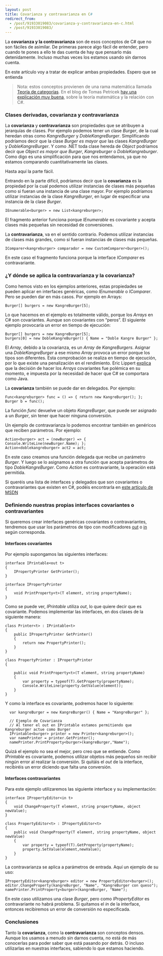 ```yaml
---
layout: post
title: Covarianza y contravarianza en C#
redirect_from:
  - /post/91933019083/covarianza-y-contravarianza-en-c.html
  - /post/91933019083/
---
```


<p>La <strong>covarianza y la contravarianza</strong> son de esos conceptos de C# que no son fáciles de asimilar. De primeras parece algo fácil de entender, pero cuando te pones a ello te das cuenta de hay que pensarlo más detenidamente. Incluso muchas veces los estamos usando sin darnos cuenta.</p>

<p>En este artículo voy a tratar de explicar ambas propiedades. Espero que se entienda</p>

<blockquote>
  <p>Nota: estos conceptos provienen de una rama matemática llamada <a href="http://es.wikipedia.org/wiki/Teor%C3%ADa_de_categor%C3%ADas">Teoría de categorías</a>. En el blog de  Tomas Petricek <a href="http://tomasp.net/blog/variance-explained.aspx/">hay una explicación muy buena</a>, sobre la teoría matemática y la relación con C#.</p>
</blockquote>

<h3>Clases derivadas, covarianza y contravarianza</h3>

<p>La <strong>covarianza</strong> y <strong>contravarianza</strong> son propiedades que se atribuyen a jerarquías de clases. Por ejemplo podemos tener un clase <em>Burger</em>, de la cual heredan otras como <em>KangreBurger</em> y <em>DobleKangreBurger</em>. Simplificando podríamos decir que la clase <em>Burger es mayor que</em> las clases <em>KangreBurger</em> y <em>DobleKangreBurger</em>. Y como .NET toda clase hereda de <em>Object</em> podríamos decir que <em>Object es mayor que Burger</em>, <em>Kangreburger</em> o <em>DobleKangreburger</em>. Como digo es una simplificación para que nos entendamos, ya que no estamos comparando cuantitativamente las clases.</p>

<p>Hasta aquí la parte fácil.</p>

<p>Entrando en la parte difícil, podríamos decir que la <strong>covarianza</strong> es la propiedad por la cual podemos utilizar instancias de clases más pequeñas como si fueran una instancia de una clase mayor. Por ejemplo podríamos utilizar instancias de la clase <em>KangreBurger</em>, en lugar de especificar una instancia de la clase <em>Burger</em>.</p>

<pre><code>IEnumerable&lt;burger&gt; = new List&lt;kangreburger&gt;;
</code></pre>

<p>El fragmento anterior funciona porque <em>IEnumerable</em> es covariante y acepta clases más pequeñas sin necesidad de conversiones.</p>

<p>La <strong>contravarianza</strong>, va en el sentido contrario. Podemos utilizar instancias de clases más grandes, como si fueran instancias de clases más pequeñas.</p>

<pre><code>IComparer&lt;kangreburger&gt; comparador = new CustomComparer&lt;burger&gt;();
</code></pre>

<p>En este caso el fragmento funciona porque la interface <em>IComparer</em> es contravariante.</p>

<h3>¿Y dónde se aplica la contravarianza y la covarianza?</h3>

<p>Como hemos visto en los ejemplos anteriores, estas propiedades se pueden aplicar en interfaces genéricas, como <em>IEnumerable</em> o <em>IComparer</em>. Pero se pueden dar en más casos. Por ejemplo en Arrays:</p>

<pre><code>Burger[] burgers = new KangreBurger[5];
</code></pre>

<p>Lo que hacemos en el ejemplo es totalmente válido, porque los <em>Arrays</em> en C# son covariantes. Aunque son covariantes con &ldquo;peros&rdquo;. El siguiente ejemplo provocaría un error en tiempo de ejecución:</p>

<pre><code>Burger[] burgers = new KangreBurger[5];
burgers[0] = new DobleKangreBurger() { Name = "Doble Kangre Burger" };
</code></pre>

<p>El <em>Array</em>, debido a la covarianza, es un <em>Array</em> de <em>KangreBurgers</em>. Asignar una <em>DobleKangreBurger</em> a ese mismo <em>Array</em> provoca un error porque los tipos son diferentes. Esta comprobación se realiza en tiempo de ejecución, por lo que existe una penalización en el rendimiento. Eric Lippert <a href="http://blogs.msdn.com/b/ericlippert/archive/2007/10/17/covariance-and-contravariance-in-c-part-two-array-covariance.aspx">explica</a> que la decisión de hacer los <em>Arrays</em> covariantes fue polémica en su momento, e impuesta por la necesidad de hacer que C# se comportara como Java.</p>

<p>La <strong>covarianza</strong> también se puede dar en delegados. Por ejemplo:</p>

<pre><code>Func&lt;kangreburger&gt; func = () =&gt; { return new KangreBurger(); };
Burger b = func();
</code></pre>

<p>La función <em>func</em> devuelve un objeto <em>KangreBurger</em>, que puede ser asignado a un <em>Burger</em>, sin tener que hacer ninguna conversión.</p>

<p>Un ejemplo de contravarianza lo podemos encontrar también en genéricos que reciben parámetros. Por ejemplo:</p>

<pre><code>Action&lt;burger&gt; act = (newBurger) =&gt; { Console.WriteLine(newBurger.Name); };
Action&lt;doblekangreburger&gt; act2 = act;
</code></pre>

<p>En este caso creamos una función delegada que recibe un parámetro <em>Burger</em>. Y luego se lo asignamos a otra función que acepta parámetros de tipo <em>DobleKangreBurger</em>. Como <em>Action<t></t></em> es contravariante, la operación está permitida.</p>

<p>Si queréis una lista de interfaces y delegados que son covariantes o contravariantes que existen en C#, podéis encontrarla en <a href="http://msdn.microsoft.com/es-es/library/dd799517%28v=vs.110%29.aspx#InterfaceCovariantTypeParameters">este artículo de MSDN</a></p>

<h3>Definiendo nuestras propias interfaces covariantes o contravariantes</h3>

<p>Si queremos crear interfaces genéricas covariantes o contravariantes, tendremos que usar los parámetros de tipo con modificadores <a href="http://msdn.microsoft.com/en-us/library/dd469487.aspx">out</a> o <a href="http://msdn.microsoft.com/en-us/library/dd469484.aspx">in</a> según corresponda.</p>

<h4>Interfaces covariantes</h4>

<p>Por ejemplo supongamos las siguientes interfaces:</p>

<pre><code>interface IPrintable&lt;out t&gt;
{
    IPropertyPrinter GetPrinter();
}

interface IPropertyPrinter 
{
    void PrintProperty&lt;t&gt;(T element, string propertyName);
}
</code></pre>

<p>Como se puede ver, <em>IPrintable</em> utiliza <em>out</em>, lo que quiere decir que es covariante. Podemos implementar las interfaces, en dos clases de la siguiente manera:</p>

<pre><code>class Printer&lt;t&gt; : IPrintable&lt;t&gt;
{
    public IPropertyPrinter GetPrinter()
    {
        return new PropertyPrinter();
    }
}

class PropertyPrinter : IPropertyPrinter 
{

    public void PrintProperty&lt;t&gt;(T element, string propertyName)
    {
        var property = typeof(T).GetProperty(propertyName);
        Console.WriteLine(property.GetValue(element));
    }
}
</code></pre>

<p>Y como la interface es covariante, podremos hacer lo siguiente:</p>

<pre><code>  var kangreBurger = new KangreBurger() { Name = "KangreBurger" };

  // Ejemplo de Covarianza
  // Al tener el out en IPrintable estamos permitiendo que Kangreburger actue como Burger
  IPrintable&lt;burger&gt; printer = new Printer&lt;kangreburger&gt;();
  var namePrinter = printer.GetPrinter();            
  namePrinter.PrintProperty&lt;burger&gt;(kangreBurger,"Name");
</code></pre>

<p>Quizá el ejemplo no sea el mejor, pero creo que se entiende. Como <em>IPrintable</em> es covariante, podemos utilizar objetos más pequeños sin recibir ningún error al realizar la conversión. Si quitáis el <em>out</em> de la interface, recibiréis un error diciendo que falta una conversión.</p>

<h4>Interfaces contravariantes</h4>

<p>Para este ejemplo utilizaremos las siguiente interface y su implementación:</p>

<pre><code>interface IPropertyEditor&lt;in t&gt;
{
    void ChangeProperty(T element, string propertyName, object newValue);
}

class PropertyEditor&lt;t&gt; : IPropertyEditor&lt;t&gt;
{
    public void ChangeProperty(T element, string propertyName, object newValue)
    {
        var property = typeof(T).GetProperty(propertyName);
        property.SetValue(element,newValue);
    }
}
</code></pre>

<p>La contravarianza se aplica a parámetros de entrada. Aquí un ejemplo de su uso:</p>

<pre><code>IPropertyEditor&lt;kangreburger&gt; editor = new PropertyEditor&lt;burger&gt;();
editor.ChangeProperty(kangreBurger, "Name", "KangreBurger con queso");
namePrinter.PrintProperty&lt;burger&gt;(kangreBurger, "Name");
</code></pre>

<p>En este caso utilizamos una clase <em>Burger</em>, pero como <em>IPropertyEditor</em> es contravariante no habrá problema. Si quitamos el <em>in</em> de la interface, entonces recibiremos un error de conversión no especificada.</p>

<h3>Conclusiones</h3>

<p>Tanto la <strong>covarianza</strong>, como la <strong>contravarianza</strong> son conceptos densos. Aunque los usamos a menudo sin darnos cuenta, no está de más conocerlas para poder saber que está pasando por detrás. O incluso utilizarlas en nuestras interfaces, sabiendo lo que estamos haciendo.</p>
